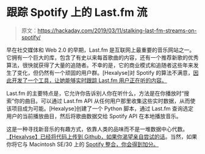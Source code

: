 # 跟踪 Spotify 上的 Last.fm 流

> 原文：<https://hackaday.com/2019/03/11/stalking-last-fm-streams-on-spotify/>

早在社交媒体和 Web 2.0 的早期，Last.fm 是互联网上最重要的音乐网站之一。它拥有一个巨大的库，包含了有史以来每首歌曲的内容，还有一个推荐新歌的优秀算法，很快就获得了大量的追随者。不幸的是，它的商业模式和追随者这些年来发生了变化，但仍然有一个顽固的用户群。[Hexalyse]对 Spotify 的算法不满意，[因此开发了一个工具，让她能够实时跟踪 Last.fm 用户正在听的内容。](https://hexaly.se/2019/02/27/how-to-listen-along-a-last-fm-user-on-spotify/)

Last.fm 的主要特点是，它允许你告诉别人你在听什么，方法是在你播放时“搜索”你的曲目。可以通过 Last.fm API 从任何用户那里收集这些实时数据，从而使该项目成为可能。[Hexalyse]创建了一个 Python 脚本，通过 Last.fm 查询选定用户的当前播放曲目，然后将歌曲数据交给 Spotify API 在本地播放音乐。

这是一种寻找新音乐的有趣方式，依靠人类的品味而不是一堆数据中心代数。[【Hexalyse】已经将代码上传到 Github，如果你渴望亲自尝试的话](https://github.com/Hexalyse/LastFmListenAlong)。当然，如果你将它与 Macintosh SE/30 上的 [Spotify 整合，你会得到加分。](https://hackaday.com/2018/12/21/giving-an-old-mac-spotify/)